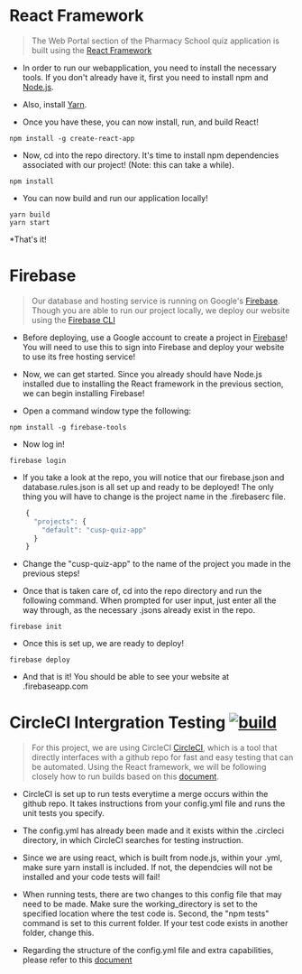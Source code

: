 # React Framework

> The Web Portal section of the Pharmacy School quiz application is built using the [React Framework](https://reactjs.org/)


* In order to run our webapplication, you need to install the necessary tools. If you don't already have it, first you need to install npm and [Node.js](https://nodejs.org/en/download/).

* Also, install [Yarn](https://yarnpkg.com/lang/en/docs/install/).

* Once you have these, you can now install, run, and build React!
```
npm install -g create-react-app
```
* Now, cd into the repo directory. It's time to install npm dependencies associated with our project! (Note: this can take a while).

```
npm install
```

* You can now build and run our application locally!

```
yarn build
yarn start
```

*That's it!

# Firebase

> Our database and hosting service is running on Google's [Firebase](https://firebase.google.com). Though you are able to run our project locally, we deploy our website using the [Firebase CLI](https://firebase.google.com/docs/cli/)

* Before deploying, use a Google account to create a project in [Firebase](https://console.firebase.google.com/u/0/)! You will need to use this to sign into Firebase and deploy your website to use its free hosting service!

* Now, we can get started. Since you already should have Node.js installed due to installing the React framework in the previous section, we can begin installing Firebase!

* Open a command window type the following:
```
npm install -g firebase-tools
```
* Now log in!
```
firebase login
```

* If you take a look at the repo, you will notice that our firebase.json and database.rules.json is all set up and ready to be deployed! The only thing you will have to change is the project name in the .firebaserc file.

```js
	{
	  "projects": {
	    "default": "cusp-quiz-app"
	  }
	}
```

* Change the "cusp-quiz-app" to the name of the project you made in the previous steps!

* Once that is taken care of, cd into the repo directory and run the following command. When prompted for user input, just enter all the way through, as the necessary .jsons already exist in the repo.

```
firebase init
```
* Once this is set up, we are ready to deploy!

```
firebase deploy
```

* And that is it! You should be able to see your website at <yourprojectname>.firebaseapp.com


# CircleCI Intergration Testing [![build](https://circleci.com/gh/ChapmanCPSC/SE-498-Backend.png?style=shield&circle-token=76c4b73a28b85f2ccdc01619ca1bf04babbd5f0a)](https://circleci.com/gh/ChapmanCPSC/SE-498-Backend)

> For this project, we are using CircleCI [CircleCI](https://circleci.com/), which is a tool that directly interfaces with a github repo for fast and easy testing that can be automated.
> Using the React framework, we will be following closely how to run builds based on this [document](https://medium.com/@Zaccc123/https-medium-com-zaccc123-continuous-integration-and-deployment-setup-for-react-app-7b5f4bd76cdd).

* CircleCI is set up to run tests everytime a merge occurs within the github repo. It takes instructions from your config.yml file and runs the unit tests you specify.

* The config.yml has already been made and it exists within the .circleci directory, in which CircleCI searches for testing instruction.

* Since we are using react, which is built from node.js, within your .yml, make sure yarn install is included. If not, the dependcies will not be installed and your code tests will fail!

* When running tests, there are two changes to this config file that may need to be made. Make sure the working_directory is set to the specified location where the test code is. Second, the "npm tests" command is set to this current folder. If your test code exists in another folder, change this.

* Regarding the structure of the config.yml file and extra capabilities, please refer to this [document](https://circleci.com/docs/2.0/sample-config/)



